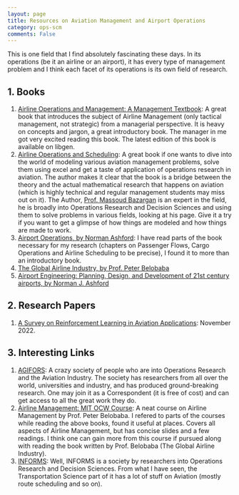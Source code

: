 ```yaml
---
layout: page
title: Resources on Aviation Management and Airport Operations
category: ops-scm
comments: False
---
```


This is one field that I find absolutely fascinating these days. In its operations (be it an airline or an airport), it has every type of management problem and I think each facet of its operations is its own field of research.

## 1. Books

1. [Airline Operations and Management: A Management Textbook](https://archive.org/details/airline-operations-and-management-a-management-textbook-pdfdrive_202105): A great book that introduces the subject of Airline Management (only tactical management, not strategic) from a managerial perspective. It is heavy on concepts and jargon, a great introductory book. The manager in me got very excited reading this book. The latest edition of this book is available on libgen.
2. [Airline Operations and Scheduling](https://ftp.idu.ac.id/wp-content/uploads/ebook/ip/BUKU%20SCHEDULING/Airline%20Operations%20and%20Scheduling.pdf): A great book if one wants to dive into the world of modeling various aviation management problems, solve them using excel and get a taste of application of operations research in aviation. The author makes it clear that the book is a bridge between the theory and the actual mathematical research that happens on aviation (which is highly technical and regular management students may miss out on it). The Author, [Prof. Massoud Bazargan](https://faculty.erau.edu/Massoud.Bazargan) is an expert in the field, he is broadly into Operations Research and Decision Sciences and using them to solve problems in various fields, looking at his page. Give it a try if you want to get a glimpse of how things are modeled and how things are made to work.
3. [Airport Operations, by Norman Ashford](http://repo.poltekbangsby.ac.id/id/eprint/581/1/Airport%20Operations,%203%20edition%20(%20PDFDrive%20).pdf): I have read parts of the book necessary for my research (chapters on Passenger Flows, Cargo Operations and Airline Scheduling to be precise), I found it to more than an introductory book.
4. [The Global Airline Industry, by Prof. Peter Belobaba](http://komaristaya.ru/stud/the.global.airline.industry.pdf)
5. [Airport Engineering: Planning, Design, and Development of 21st century airports, by Norman J. Ashford](http://books.ms/main/4917C01E21090B239567A7EC91348B4B)

## 2. Research Papers

1. [A Survey on Reinforcement Learning in Aviation Applications](https://arxiv.org/abs/2211.02147): November 2022.

## 3. Interesting Links

1. [AGIFORS](https://agifors.org/): A crazy society of people who are into Operations Research and the Aviation Industry. The society has researchers from all over the world, universities and industry, and has produced ground-breaking research. One may join it as a Correspondent (it is free of cost) and can get access to all the great work they do.
2. [Airline Management: MIT OCW Course](https://ocw.mit.edu/courses/16-75j-airline-management-spring-2006/): A neat course on Airline Management by Prof. Peter Belobaba. I refered to parts of the courses while reading the above books, found it useful at places. Covers all aspects of Airline Management, but has concise slides and a few readings. I think one can gain more from this course if pursued along with reading the book written by Prof. Belobaba (The Global Airline Industry).
3. [INFORMS](https://www.informs.org/): Well, INFORMS is a society by researchers into Operations Research and Decision Sciences. From what I have seen, the Transportation Science part of it has a lot of stuff on Aviation (mostly route scheduling and so on).
